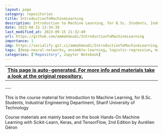 ```yaml
---
layout: page
category: repositories
title: IntroductionToMachineLearning
description: Introduction to Machine Learning, for B.Sc. Students, Industrial Engineering Department, Sharif University of Technology
date: 2023-08-31 13:34:39 
last_modified_at: 2023-09-15 21:32:49 
url: https://github.com/ammahmoudi/IntroductionToMachineLearning
importance: 1
img: https://socialify.git.ci/ammahmoudi/IntroductionToMachineLearning/image?&forks=1&issues=1&language=1&name=1&owner=1&stargazers=1&theme=Light
tags: [deep-neural-networks, ensemble-learning, logistic-regression, machine-learning, ml, supervised-learning, unsupervised-learning]
categories: ["Repository", Jupyter Notebook]
---
```

<div id="open-in-github" > <table class="table-cv list-group-table"> <tbody> <tr>    <td class="list-group-name"><b>   <a href="https://github.com/ammahmoudi/IntroductionToMachineLearning" rel="external nofollow noopener" target="_blank"><i class="fa-brands fa-github"></i> This page is auto-generated. For more info and materials take a look at the original repository.</a> </b></td></tr> </tbody> </table></div>
---


This is the course material for Introduction to Machine Learning, for B.Sc. Students, Industrial Engineering Department, Sharif University of Technology

Course materials are mainly based on the book Hands-On Machine Learning with Scikit-Learn, Keras, and TensorFlow, 2nd Edition by Aurélien Géron
